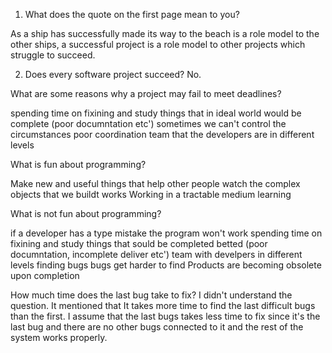 1. What does the quote on the first page mean to you?

As a ship has successfully made its way to the beach is a role model to the other ships, a successful project is a role model to other projects which struggle to succeed.

2. Does every software project succeed?
No.

What are some reasons why a project may fail to meet deadlines?

spending time on fixining and study things that in ideal world would be complete (poor documntation etc')
sometimes we can't control the circumstances
poor coordination
team that the developers are in different levels

What is fun about programming?


Make new and useful things that help other people
watch the complex objects that we  buildt works
Working in a tractable medium
learning 

What is not fun about programming?

if a developer has a type mistake the program won't work
spending time on fixining and study things that sould be completed betted (poor documntation, incomplete deliver etc')
team with develpers in different levels
finding bugs
bugs get harder to find
Products are becoming obsolete upon completion


How much time does the last bug take to fix?
I didn't understand the question. It mentioned that It takes more time to find the last difficult bugs than the first. I assume that the last bugs takes less time to fix since it's the last bug and there are no other bugs connected to it and the rest of the system works properly.